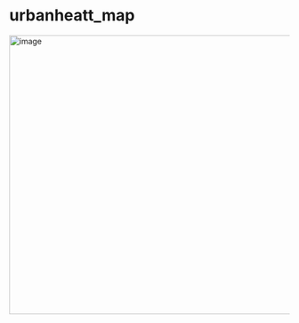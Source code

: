# urbanheatt_map
<img width="640" height="503" alt="image" src="https://github.com/user-attachments/assets/e712d5f1-17bb-4f0f-a222-11f5219d26c6" />

